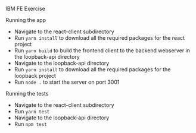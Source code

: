 IBM FE Exercise

Running the app
- Navigate to the react-client subdirectory
- Run `yarn install` to download all the required packages for the react project
- Run `yarn build` to build the frontend client to the backend webserver in the loopback-api directory
- Navigate to the loopback-api directory
- Run `yarn install` to download all the required packages for the loopback project
- Run `node .` to start the server on port 3001

Running the tests
- Navigate to the react-client subdirectory
- Run `yarn test`
- Navigate to the loopback-api directory
- Run `npm test`
